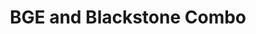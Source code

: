 ---
title: BGE and Blackstone Combo
featured_image: IMG_0168.jpeg
description: Dimensions of all tables can be customized to fit your space.
---